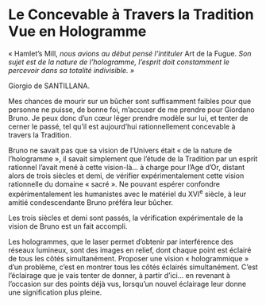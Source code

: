 # Le Concevable à Travers la Tradition Vue en Hologramme

<span id="e9782221228517_c17.xhtml#page-234"></span> <span id="e9782221228517_c17.xhtml#page-235"></span>

« Hamlet’s Mill, *nous avions au début* *pensé l’intituler* Art de la Fugue. *Son* *sujet est de la nature de l’hologramme,* *l’esprit doit constamment le percevoir dans* *sa totalité indivisible. »*

Giorgio de SANTILLANA.

Mes chances de mourir sur un bûcher sont suffisamment faibles pour que personne ne puisse, de bonne foi, m’accuser de me prendre pour Giordano Bruno. Je peux donc d’un cœur léger prendre modèle sur lui, et tenter de cerner le passé, tel qu’il est aujourd’hui rationnellement concevable à travers la Tradition.

Bruno ne savait pas que sa vision de l’Univers était « de la nature de l’hologramme », il savait simplement que l’étude de la Tradition par un esprit rationnel l’avait mené à cette vision-là... à charge pour l’Age d’Or, distant alors de trois siècles et demi, de vérifier expérimentalement cette vision rationnelle du domaine « sacré ». Ne pouvant espérer confondre expérimentalement les humanistes avec le matériel du XVI<sup>e</sup> siècle, à leur amitié condescendante Bruno préféra leur bûcher.

Les trois siècles et demi sont passés, la vérification expérimentale de la vision de Bruno est un fait accompli.

Les hologrammes, que le laser permet d’obtenir par interférence des réseaux lumineux, sont des images en relief, dont chaque point est éclairé de tous les côtés simultanément. Proposer une vision « hologrammique » d’un problème, c’est en montrer tous les côtés éclairés simultanément. C’est l’éclairage que je vais tenter de donner, à partir d’ici... en revenant à l’occasion sur des points déjà vus, lorsqu’un nouvel éclairage leur donne une signification plus pleine.

<span id="e9782221228517_c17.xhtml#page-236"></span>

<span id="e9782221228517_c17.xhtml#title78"></span>

